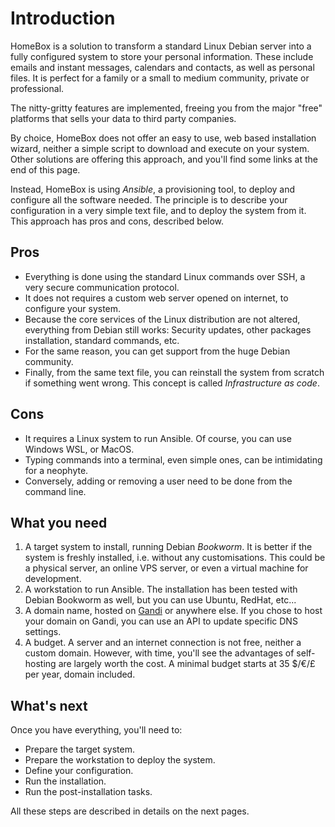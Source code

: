 # Introduction

HomeBox is a solution to transform a standard Linux Debian server into a fully configured system to store your personal
information. These include emails and instant messages, calendars and contacts, as well as personal files. It is perfect
for a family or a small to medium community, private or professional.

The nitty-gritty features are implemented, freeing you from the major "free" platforms that sells your data to third
party companies.

By choice, HomeBox does not offer an easy to use, web based installation wizard, neither a simple script to download and
execute on your system. Other solutions are offering this approach, and you'll find some links at the end of this page.

Instead, HomeBox is using _Ansible_, a provisioning tool, to deploy and configure all the software needed. The
principle is to describe your configuration in a very simple text file, and to deploy the system from it. This approach
has pros and cons, described below.


## Pros

- Everything is done using the standard Linux commands over SSH, a very secure communication protocol.
- It does not requires a custom web server opened on internet, to configure your system.
- Because the core services of the Linux distribution are not altered, everything from Debian still works: Security
  updates, other packages installation, standard commands, etc.
- For the same reason, you can get support from the huge Debian community.
- Finally, from the same text file, you can reinstall the system from scratch if something went wrong. This concept is
  called _Infrastructure as code_.


## Cons

- It requires a Linux system to run Ansible. Of course, you can use Windows WSL, or MacOS.
- Typing commands into a terminal, even simple ones, can be intimidating for a neophyte.
- Conversely, adding or removing a user need to be done from the command line.


## What you need

1. A target system to install, running Debian _Bookworm_. It is better if the system is freshly installed, i.e. without
   any customisations. This could be a physical server, an online VPS server, or even a virtual machine for development.
2. A workstation to run Ansible. The installation has been tested with Debian Bookworm as well, but you can use Ubuntu,
   RedHat, etc...
3. A domain name, hosted on [Gandi](https://gandi.net/) or anywhere else. If you chose to host your domain on Gandi, you
   can use an API to update specific DNS settings.
4. A budget. A server and an internet connection is not free, neither a custom domain. However, with time, you'll see
   the advantages of self-hosting are largely worth the cost. A minimal budget starts at 35 $/€/£ per year, domain
   included.


## What's next

Once you have everything, you'll need to:

- Prepare the target system.
- Prepare the workstation to deploy the system.
- Define your configuration.
- Run the installation.
- Run the post-installation tasks.

All these steps are described in details on the next pages.
